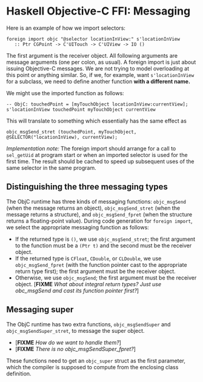# Haskell Objective-C FFI: Messaging



Here is an example of how we import selectors:


```wiki
foreign import objc "@selector locationInView:" s'locationInView
   :: Ptr CGPoint -> C'UITouch -> C'UIView -> IO ()
```


The first argument is the receiver object.  All following arguments are message arguments (one per colon, as usual).  A foreign import is just about issuing Objective-C messages.  We are not trying to model overloading at this point or anything similar.  So, if we, for example, want `s'locationInView` for a subclass, we need to define another function **with a different name.**



We might use the imported function as follows:


```wiki
-- ObjC: touchedPoint = [myTouchObject locationInView:currentView];
s'locationInView touchedPoint myTouchObject currentView
```


This will translate to something which essentially has the same effect as


```wiki
objc_msgSend_stret (touchedPoint, myTouchObject, @SELECTOR("locationInView), currentView);
```


*Implementation note:* The foreign import should arrange for a call to `sel_getUid` at program start or when an imported selector is used for the first time.  The result should be cached to speed up subsequent uses of the same selector in the same program.


## Distinguishing the three messaging types



The ObjC runtime has three kinds of messaging functions: `objc_msgSend` (when the message returns an object), `objc_msgSend_stret` (when the message returns a structure), and `objc_msgSend_fpret` (when the structure returns a floating-point value).  During code generation for `foreign import`, we select the appropriate messaging function as follows:


- If the returned type is `()`, we use `objc_msgSend_stret`; the first argument to the function must be a `(Ptr t)` and the second must be the receiver object.
- If the returned type is `CFloat`, `CDouble`, or `CLDouble`, we use `objc_msgSend_fpret` (with the function pointer cast to the appropriate return type first); the first argument must be the receiver object.
- Otherwise, we use `objc_msgSend`; the first argument must be the receiver object.  \[**FIXME** *What about integral return types?  Just use obc\_msgSend and cast its function pointer first?*\]

## Messaging super



The ObjC runtime has two extra functions, `objc_msgSendSuper` and `objc_msgSendSuper_stret`, to message the super object.


- \[**FIXME** *How do we want to handle them?*\]
- \[**FIXME** *There is no objc\_msgSendSuper\_fpret?*\]


These functions need to get an `objc_super` struct as the first parameter, which the compiler is supposed to compute from the enclosing class definition.


